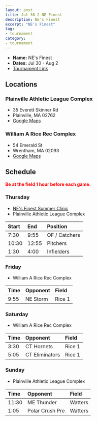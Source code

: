```yaml
---
layout: post
title: Jul 30-2 NE Finest
description: NE's Finest
excerpt: "NE's Finest"
tag:
- tournament
category:
- tournament
---
```

* **Name:** NE's Finest
* **Dates:** Jul 30 - Aug 2
* [Tournament Link](https://www.nefinestshowcase.com/showcase-tournament.cfm)

## Locations

### Plainville Athletic League Complex
* 35 Everett Skinner Rd
* Plainville, MA 02762
* [Google Maps](https://goo.gl/maps/wzoKXBdTAmmHkfTEA)

### William A Rice Rec Complex
* 54 Emerald St
* Wrentham, MA 02093
* [Google Maps](https://goo.gl/maps/X71aESXzykkGdMZk7)
  
## Schedule
**<span style="color:red">Be at the field 1 hour before each game.</span>**

### Thursday
* [NE's Finest Summer Clinic](https://www.nefinestshowcase.com/summer-exposure-camp2020.cfm)
* Plainville Athletic League Complex

| Start | End   | Position     |
|:---   |:---   |:---          |
|7:30   | 9:55  | OF / Catchers|
|10:30  | 12:55 | Pitchers     |
|1:30   | 4:00  | Infielders   |

### Friday
* William A Rice Rec Complex

| Time     | Opponent    | Field   |
|:---      |:---         |:---     |
| 9:55     | NE Storm    |Rice 1   |

### Saturday
* William A Rice Rec Complex

| Time     | Opponent        | Field   |
|:---      |:---             |:---     |
| 3:30     | CT Hornets      |Rice 1   |
| 5:05     | CT Eliminators  |Rice 1   |


### Sunday
* Plainville Athletic League Complex

| Time     | Opponent        | Field   |
|:---      |:---             |:---     |
| 11:30    | ME Thunder      |Watters   |
| 1:05     | Polar Crush Pre |Watters   |

